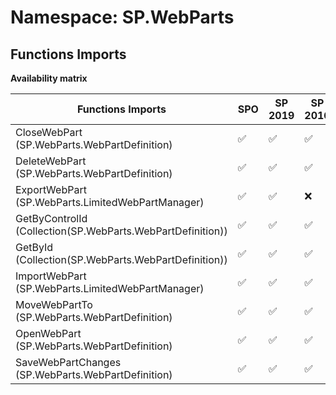 # Namespace: SP.WebParts

## Functions Imports

**Availability matrix**

Functions Imports | SPO | SP 2019 | SP 2016 | SP 2013
----------|-----|---------|---------|--------
CloseWebPart (SP.WebParts.WebPartDefinition) | ✅ | ✅ | ✅ | ✅
DeleteWebPart (SP.WebParts.WebPartDefinition) | ✅ | ✅ | ✅ | ✅
ExportWebPart (SP.WebParts.LimitedWebPartManager) | ✅ | ✅ | ❌ | ❌
GetByControlId (Collection(SP.WebParts.WebPartDefinition)) | ✅ | ✅ | ✅ | ✅
GetById (Collection(SP.WebParts.WebPartDefinition)) | ✅ | ✅ | ✅ | ✅
ImportWebPart (SP.WebParts.LimitedWebPartManager) | ✅ | ✅ | ✅ | ✅
MoveWebPartTo (SP.WebParts.WebPartDefinition) | ✅ | ✅ | ✅ | ✅
OpenWebPart (SP.WebParts.WebPartDefinition) | ✅ | ✅ | ✅ | ✅
SaveWebPartChanges (SP.WebParts.WebPartDefinition) | ✅ | ✅ | ✅ | ✅
